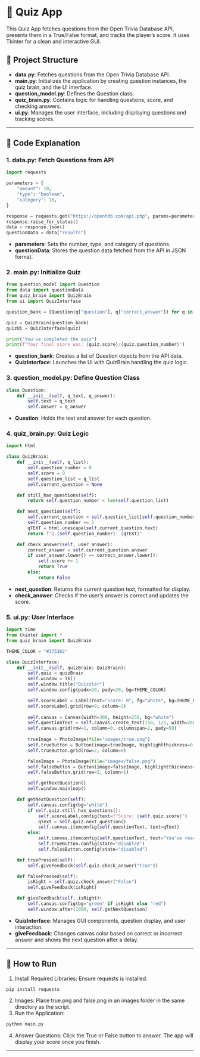 # 🧠 Quiz App
This Quiz App fetches questions from the Open Trivia Database API, presents them in a True/False format, and tracks the player’s score. It uses Tkinter for a clean and interactive GUI.

## 📂 Project Structure
- **data.py**: Fetches questions from the Open Trivia Database API.
- **main.py**: Initializes the application by creating question instances, the quiz brain, and the UI interface.
- **question_model.py**: Defines the Question class.
- **quiz_brain.py**: Contains logic for handling questions, score, and checking answers.
- **ui.py**: Manages the user interface, including displaying questions and tracking scores.
---

## 🔧 Code Explanation
### 1. data.py: Fetch Questions from API
```python
import requests

parameters = {
    "amount": 10,
    "type": "boolean",
    "category": 18,
}

response = requests.get("https://opentdb.com/api.php", params=parameters)
response.raise_for_status()
data = response.json()
questionData = data["results"]
```
- **parameters**: Sets the number, type, and category of questions.
- **questionData**: Stores the question data fetched from the API in JSON format.
### 2. main.py: Initialize Quiz
```python
from question_model import Question
from data import questionData
from quiz_brain import QuizBrain
from ui import QuizInterface

question_bank = [Question(q["question"], q["correct_answer"]) for q in questionData]

quiz = QuizBrain(question_bank)
quizUi = QuizInterface(quiz)

print("You've completed the quiz")
print(f"Your final score was: {quiz.score}/{quiz.question_number}")
```
- **question_bank**: Creates a list of Question objects from the API data.
- **QuizInterface**: Launches the UI with QuizBrain handling the quiz logic.
### 3. question_model.py: Define Question Class
```python
class Question:
    def __init__(self, q_text, q_answer):
        self.text = q_text
        self.answer = q_answer
```
- **Question**: Holds the text and answer for each question.
### 4. quiz_brain.py: Quiz Logic
```python
import html

class QuizBrain:
    def __init__(self, q_list):
        self.question_number = 0
        self.score = 0
        self.question_list = q_list
        self.current_question = None

    def still_has_questions(self):
        return self.question_number < len(self.question_list)

    def next_question(self):
        self.current_question = self.question_list[self.question_number]
        self.question_number += 1
        qTEXT = html.unescape(self.current_question.text)
        return f"Q.{self.question_number}: {qTEXT}"

    def check_answer(self, user_answer):
        correct_answer = self.current_question.answer
        if user_answer.lower() == correct_answer.lower():
            self.score += 1
            return True
        else:
            return False
```
- **next_question**: Returns the current question text, formatted for display.
- **check_answer**: Checks if the user’s answer is correct and updates the score.
### 5. ui.py: User Interface
```python
import time
from tkinter import *
from quiz_brain import QuizBrain

THEME_COLOR = "#375362"

class QuizInterface:
    def __init__(self, quizBrain: QuizBrain):
        self.quiz = quizBrain
        self.window = Tk()
        self.window.title("Quizzler")
        self.window.config(padx=20, pady=20, bg=THEME_COLOR)

        self.scoreLabel = Label(text="Score: 0", fg="white", bg=THEME_COLOR)
        self.scoreLabel.grid(row=0, column=1)
        
        self.canvas = Canvas(width=300, height=250, bg="white")
        self.questionText = self.canvas.create_text(150, 125, width=280, text="Some Question Text", fill=THEME_COLOR, font=("Arial", 20, "italic"))
        self.canvas.grid(row=1, column=0, columnspan=2, pady=50)
        
        trueImage = PhotoImage(file="images/true.png")
        self.trueButton = Button(image=trueImage, highlightthickness=0, command=self.truePressed)
        self.trueButton.grid(row=2, column=0)

        falseImage = PhotoImage(file="images/false.png")
        self.falseButton = Button(image=falseImage, highlightthickness=0, command=self.falsePressed)
        self.falseButton.grid(row=2, column=1)

        self.getNextQuestion()
        self.window.mainloop()

    def getNextQuestion(self):
        self.canvas.config(bg="white")
        if self.quiz.still_has_questions():
            self.scoreLabel.config(text=f"Score: {self.quiz.score}")
            qText = self.quiz.next_question()
            self.canvas.itemconfig(self.questionText, text=qText)
        else:
            self.canvas.itemconfig(self.questionText, text="You've reached the end of the quiz.")
            self.trueButton.config(state="disabled")
            self.falseButton.config(state="disabled")

    def truePressed(self):
        self.giveFeedback(self.quiz.check_answer("True"))

    def falsePressed(self):
        isRight = self.quiz.check_answer("False")
        self.giveFeedback(isRight)

    def giveFeedback(self, isRight):
        self.canvas.config(bg="green" if isRight else "red")
        self.window.after(1000, self.getNextQuestion)
```
- **QuizInterface**: Manages GUI components, question display, and user interaction.
- **giveFeedback**: Changes canvas color based on correct or incorrect answer and shows the next question after a delay.
---
## 🚀 How to Run
1. Install Required Libraries: Ensure requests is installed.
```bash
pip install requests
```
2. Images: Place true.png and false.png in an images folder in the same directory as the script.
3. Run the Application:
```bash
python main.py
```
4. Answer Questions: Click the True or False button to answer. The app will display your score once you finish.

---
